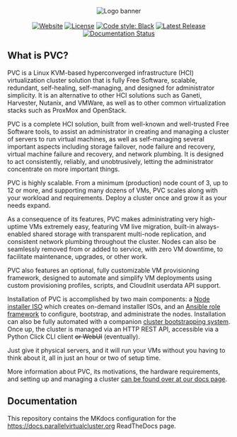 <p align="center">
<img alt="Logo banner" src="https://docs.parallelvirtualcluster.org/en/latest/images/pvc_logo_black.png"/>
<br/><br/>
<a href="https://www.parallelvirtualcluster.org"><img alt="Website" src="https://img.shields.io/badge/Website-www.parallelvirtualcluster.org-blue"/></a>
<a href="https://github.com/parallelvirtualcluster/pvc"><img alt="License" src="https://img.shields.io/github/license/parallelvirtualcluster/pvc"/></a>
<a href="https://github.com/psf/black"><img alt="Code style: Black" src="https://img.shields.io/badge/code%20style-black-000000.svg"/></a>
<a href="https://github.com/parallelvirtualcluster/pvc/releases"><img alt="Latest Release" src="https://img.shields.io/github/release-pre/parallelvirtualcluster/pvc"/></a>
<a href="https://docs.parallelvirtualcluster.org/en/latest/?badge=latest"><img alt="Documentation Status" src="https://readthedocs.org/projects/parallelvirtualcluster/badge/?version=latest"/></a>
</p>

## What is PVC?

PVC is a Linux KVM-based hyperconverged infrastructure (HCI) virtualization cluster solution that is fully Free Software, scalable, redundant, self-healing, self-managing, and designed for administrator simplicity. It is an alternative to other HCI solutions such as Ganeti, Harvester, Nutanix, and VMWare, as well as to other common virtualization stacks such as ProxMox and OpenStack.

PVC is a complete HCI solution, built from well-known and well-trusted Free Software tools, to assist an administrator in creating and managing a cluster of servers to run virtual machines, as well as self-managing several important aspects including storage failover, node failure and recovery, virtual machine failure and recovery, and network plumbing. It is designed to act consistently, reliably, and unobtrusively, letting the administrator concentrate on more important things.

PVC is highly scalable. From a minimum (production) node count of 3, up to 12 or more, and supporting many dozens of VMs, PVC scales along with your workload and requirements. Deploy a cluster once and grow it as your needs expand.

As a consequence of its features, PVC makes administrating very high-uptime VMs extremely easy, featuring VM live migration, built-in always-enabled shared storage with transparent multi-node replication, and consistent network plumbing throughout the cluster. Nodes can also be seamlessly removed from or added to service, with zero VM downtime, to facilitate maintenance, upgrades, or other work.

PVC also features an optional, fully customizable VM provisioning framework, designed to automate and simplify VM deployments using custom provisioning profiles, scripts, and CloudInit userdata API support.

Installation of PVC is accomplished by two main components: a [Node installer ISO](https://github.com/parallelvirtualcluster/pvc-installer) which creates on-demand installer ISOs, and an [Ansible role framework](https://github.com/parallelvirtualcluster/pvc-ansible) to configure, bootstrap, and administrate the nodes. Installation can also be fully automated with a companion [cluster bootstrapping system](https://github.com/parallelvirtualcluster/pvc-bootstrap). Once up, the cluster is managed via an HTTP REST API, accessible via a Python Click CLI client ~~or WebUI~~ (eventually).

Just give it physical servers, and it will run your VMs without you having to think about it, all in just an hour or two of setup time.

More information about PVC, its motivations, the hardware requirements, and setting up and managing a cluster [can be found over at our docs page](https://docs.parallelvirtualcluster.org).

## Documentation

This repository contains the MKdocs configuration for the https://docs.parallelvirtualcluster.org ReadTheDocs page.

